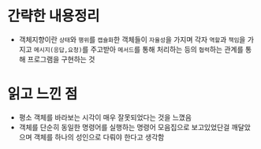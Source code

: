 # 간략한 내용정리
- 객체지향이란 `상태`와 `행위`를 `캡슐화`한 객체들이 `자율성`을 가지며 각자 `역할`과 `책임`을 가지고 `메시지(응답,요청)`를 주고받아 `메서드`를 통해 처리하는 등의 `협력`하는 관계를 통해 프로그램을 구현하는 것

# 읽고 느낀 점
- 평소 객체를 바라보는 시각이 매우 잘못되었다는 것을 느꼈음
- 객체를 단순히 동일한 명령어를 실행하는 명령어 모음집으로 보고있었단걸 깨달았으며 객체를 하나의 성인으로 다뤄야 한다고 생각함